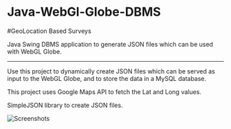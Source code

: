 # Java-WebGl-Globe-DBMS

#GeoLocation Based Surveys

Java Swing DBMS application to generate JSON files which can be used with WebGL Globe.

-------------------------------------------------------------------------------------
Use this project to dynamically create JSON files which can be served as input to the WebGL Globe, and to store the data in a MySQL database.

This project uses Google Maps API to fetch the Lat and Long values.

SimpleJSON library to create JSON files.

![Screenshots ](https://raw.github.com/manishsgaikwad/Java-WebGl-Globe-DBMS/blob/master/Screenshot%20(2).png)

